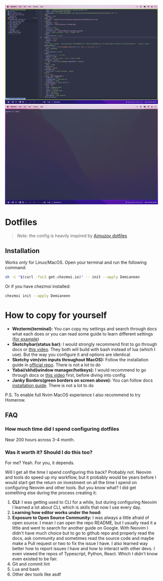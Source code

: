 ![Neovim](./assets/img/2024-03-25-09-07-18.png)
![Terminal](./assets/img/2024-03-25-09-09-53.png)

# Dotfiles

> _Note:_ the config is heavily inspired by [Aimuzov dotfiles](https://github.com/aimuzov/dotfiles)

## Installation

Works only for Linux/MacOS. Open your terminal and run the following command:

```bash
sh -c "$(curl -fsLS get.chezmoi.io)" -- init --apply Demianeen
```

Or if you have chezmoi installed:

```bash
chezmoi init --apply Demianeen
```

# How to copy for yourself

- **Wezterm(terminal):** You can copy my settings and search through docs what each does or you can read some guide to learn different settings ([for example](https://hackernoon.com/get-the-most-out-of-your-terminal-a-comprehensive-guide-to-wezterm-configuration))
- **Sketchybar(status bar):** I would strongly recommend first to go through docs or [this video](https://youtu.be/8W06wMNZmo8?si=d5i3RdlqL7ozGRuw). They both will build with bash instead of lua (which I use). But the way you configure it and options are identical
- **Sketchy vim(vim inputs throughout MacOS):** Follow the installation guide in [official repo](https://github.com/FelixKratz/SketchyVim). There is not a lot to do
- **Yabai/skhd(window manager/hotkeys):** I would recommend to go
  through docs or [this video](https://youtu.be/k94qImbFKWE?si=-RgiTdDujb6872e5) first, before diving into config.
- **Janky Borders(green borders on screen above):** You can follow docs
  [installation guide](https://github.com/FelixKratz/JankyBorders#usage). There is not a lot to do

P.S. To enable full Nvim MacOS experience I also recommend to try Homerow.

## FAQ

### How much time did I spend configuring dotfiles

Near 200 hours across 3-4 month.

### Was it worth it? Should I do this too?

For me? Yeah. For you, it depends.

Will I get all the time I spend configuring this back? Probably not.
Neovim and tools do speed up my workflow, but it probably would be years before
I would start get the return on investment on all the time I spend on
configuring Neovim and other tools. But you know what? I did get something else
during the process creating it:

1. **CLI:** I was getting used to CLI for
   a while, but during configuring Neovim I learned a lot about CLI, which is
   skills that now I use every day.
2. **Learning how editor works under the hood:**
3. **Exposure to Open Source Community:** I was always a little afraid of open
   source. I mean I can open the repo README, but I usually read it a little
   and went to search for another guide on Google.
   With Neovim I didn't have much choice but to go to github repo and properly read the
   docs, ask community and sometimes read the source code and maybe make a Pull
   request or two to fix the issue I have. I also learned way better how to report
   issues I have and how to interact with other devs. I even viewed the repos of Typescript,
   Python, React. Which I didn't know even existed to be fair.
4. Git and commit lint
5. Lua and bash
6. Other dev tools like asdf
